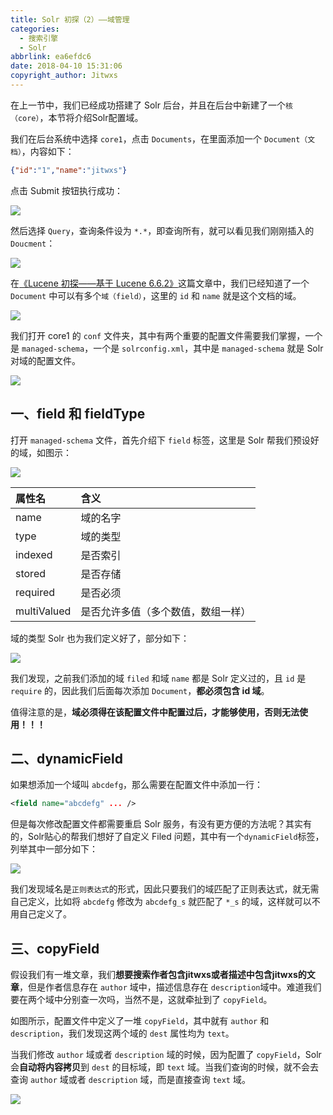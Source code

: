 ```yaml
---
title: Solr 初探（2）——域管理
categories:
  - 搜索引擎
  - Solr
abbrlink: ea6efdc6
date: 2018-04-10 15:31:06
copyright_author: Jitwxs
---
```


在上一节中，我们已经成功搭建了 Solr 后台，并且在后台中新建了一个`核（core）`，本节将介绍Solr配置域。

我们在后台系统中选择 `core1`，点击 `Documents`，在里面添加一个 `Document（文档）`，内容如下：

```json
{"id":"1","name":"jitwxs"}
```

点击 Submit 按钮执行成功：

![](https://cdn.jsdelivr.net/gh/jitwxs/cdn/blog/posts/201804/20180410145146922.png)

然后选择 `Query`，查询条件设为 `*.*`，即查询所有，就可以看见我们刚刚插入的 `Doucment`：

![](https://cdn.jsdelivr.net/gh/jitwxs/cdn/blog/posts/201804/2018041014515683.png)

在[《Lucene 初探——基于 Lucene 6.6.2》](/44bf5506.html)这篇文章中，我们已经知道了一个 `Document` 中可以有多个`域（field）`，这里的 `id` 和 `name` 就是这个文档的域。

![](https://cdn.jsdelivr.net/gh/jitwxs/cdn/blog/posts/201803/20180304215920616.png)

我们打开 core1 的 `conf` 文件夹，其中有两个重要的配置文件需要我们掌握，一个是 `managed-schema`，一个是 `solrconfig.xml`，其中是 `managed-schema` 就是 Solr 对域的配置文件。

![](https://cdn.jsdelivr.net/gh/jitwxs/cdn/blog/posts/201804/20180410145804812.png)

## 一、field 和 fieldType

打开 `managed-schema` 文件，首先介绍下 `field` 标签，这里是 Solr 帮我们预设好的域，如图示：

![](https://cdn.jsdelivr.net/gh/jitwxs/cdn/blog/posts/201804/20180410150124206.png)

| 属性名 | 含义 |
|:-------------|:-------------|
| name | 域的名字 |
| type | 域的类型 |
| indexed | 是否索引 |
| stored | 是否存储 |
| required | 是否必须 |
| multiValued | 是否允许多值（多个数值，数组一样） |

域的类型 Solr 也为我们定义好了，部分如下：

![](https://cdn.jsdelivr.net/gh/jitwxs/cdn/blog/posts/201804/20180410150532177.png)

我们发现，之前我们添加的域 `filed` 和域 `name` 都是 Solr 定义过的，且 `id` 是 `require` 的，因此我们后面每次添加 `Document`，**都必须包含 id 域**。

值得注意的是，**域必须得在该配置文件中配置过后，才能够使用，否则无法使用！！！**

## 二、dynamicField

如果想添加一个域叫 `abcdefg`，那么需要在配置文件中添加一行：

```xml
<field name="abcdefg" ... />
```

但是每次修改配置文件都需要重启 Solr 服务，有没有更方便的方法呢？其实有的，Solr贴心的帮我们想好了自定义 Filed 问题，其中有一个`dynamicField`标签，列举其中一部分如下：

![](https://cdn.jsdelivr.net/gh/jitwxs/cdn/blog/posts/201804/20180410151132809.png)

我们发现域名是`正则表达式`的形式，因此只要我们的域匹配了正则表达式，就无需自己定义，比如将 `abcdefg` 修改为 `abcdefg_s` 就匹配了 `*_s` 的域，这样就可以不用自己定义了。

## 三、copyField

假设我们有一堆文章，我们**想要搜索作者包含jitwxs或者描述中包含jitwxs的文章**，但是作者信息存在 `author` 域中，描述信息存在 `description`域中。难道我们要在两个域中分别查一次吗，当然不是，这就牵扯到了 `copyField`。

如图所示，配置文件中定义了一堆 `copyField`，其中就有 `author` 和 `description`，我们发现这两个域的 `dest` 属性均为 `text`。

当我们修改 `author` 域或者 `description` 域的时候，因为配置了 `copyField`，Solr 会**自动将内容拷贝**到 `dest` 的目标域，即 `text` 域。当我们查询的时候，就不会去查询 `author` 域或者 `description` 域，而是直接查询 `text` 域。

![](https://cdn.jsdelivr.net/gh/jitwxs/cdn/blog/posts/201804/20180410152402449.png)
